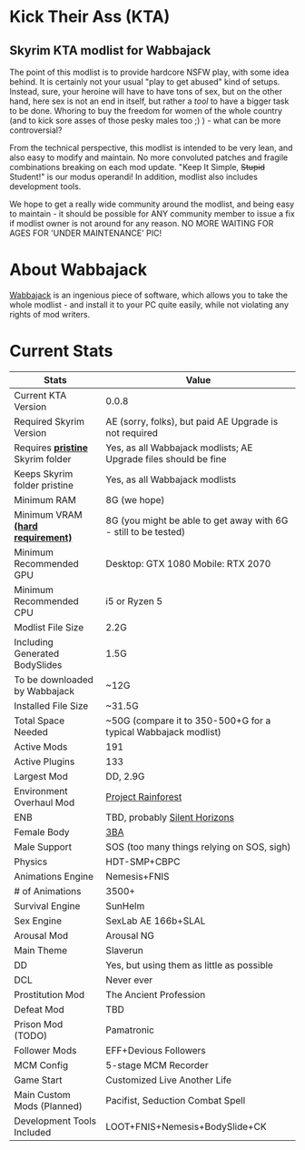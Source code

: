 # Kick Their Ass (KTA) 
## Skyrim KTA modlist for Wabbajack

The point of this modlist is to provide hardcore NSFW play, with some idea behind. It is certainly not your usual "play to get abused" kind of setups. Instead, sure, your heroine will have to have tons of sex, but on the other hand, here sex is not an end in itself, but rather a _tool_ to have a bigger task to be done. Whoring to buy the freedom for women of the whole country (and to kick sore asses of those pesky males too ;) ) - what can be more controversial? 

From the technical perspective, this modlist is intended to be very lean, and also easy to modify and maintain. No more convoluted patches and fragile combinations breaking on each mod update. "Keep It Simple, ~~Stupid~~ Student!" is our modus operandi! In addition, modlist also includes development tools. 

We hope to get a really wide community around the modlist, and being easy to maintain - it should be possible for ANY community member to issue a fix if modlist owner is not around for any reason. NO MORE WAITING FOR AGES FOR 'UNDER MAINTENANCE' PIC!

# About Wabbajack
[Wabbajack](https://www.wabbajack.org/) is an ingenious piece of software, which allows you to take the whole modlist - and install it to your PC quite easily, while not violating any rights of mod writers. 

# Current Stats
| Stats | Value |
|-----|-----|
| Current KTA Version | 0.0.8 |
| Required Skyrim Version | AE (sorry, folks), but paid AE Upgrade is not required |
| Requires <ins>**pristine**</ins> Skyrim folder | Yes, as all Wabbajack modlists; AE Upgrade files should be fine |
| Keeps Skyrim folder pristine | Yes, as all Wabbajack modlists |
| Minimum RAM | 8G (we hope)  |
| Minimum VRAM <ins>**(hard requirement)**</ins> | 8G (you might be able to get away with 6G - still to be tested) |
| Minimum Recommended GPU | Desktop: GTX 1080 Mobile: RTX 2070 |
| Minimum Recommended CPU | i5 or Ryzen 5 |
| Modlist File Size | 2.2G |
| Including Generated BodySlides | 1.5G |
| To be downloaded by Wabbajack | ~12G |
| Installed File Size | ~31.5G |
| Total Space Needed | ~50G (compare it to 350-500+G for a typical Wabbajack modlist) |
| Active Mods | 191 |
| Active Plugins | 133 |
| Largest Mod | DD, 2.9G | 
| Environment Overhaul Mod | [Project Rainforest](https://www.nexusmods.com/skyrimspecialedition/mods/20636) | 
| ENB | TBD, probably [Silent Horizons](https://www.nexusmods.com/skyrimspecialedition/mods/21543) |
| Female Body | [3BA](https://www.nexusmods.com/skyrimspecialedition/mods/30174) |
| Male Support | SOS (too many things relying on SOS, sigh) |
| Physics | HDT-SMP+CBPC |
| Animations Engine | Nemesis+FNIS |
| # of Animations | 3500+ |
| Survival Engine | SunHelm |
| Sex Engine | SexLab AE 166b+SLAL |
| Arousal Mod | Arousal NG |
| Main Theme | Slaverun |
| DD | Yes, but using them as little as possible |
| DCL | Never ever | 
| Prostitution Mod | The Ancient Profession |
| Defeat Mod | TBD |
| Prison Mod (TODO) | Pamatronic |
| Follower Mods | EFF+Devious Followers |
| MCM Config | 5-stage MCM Recorder | 
| Game Start | Customized Live Another Life | 
| Main Custom Mods (Planned) | Pacifist, Seduction Combat Spell | 
| Development Tools Included | LOOT+FNIS+Nemesis+BodySlide+CK |
